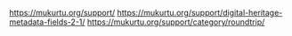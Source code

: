 https://mukurtu.org/support/
https://mukurtu.org/support/digital-heritage-metadata-fields-2-1/
https://mukurtu.org/support/category/roundtrip/
